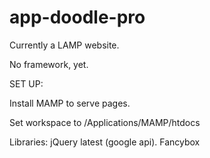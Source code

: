 app-doodle-pro
==============
Currently a LAMP website.

No framework, yet.

SET UP:

Install MAMP to serve pages.

Set workspace to /Applications/MAMP/htdocs

Libraries:
jQuery latest (google api).
Fancybox
